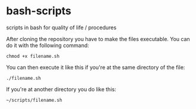 # bash-scripts
scripts in bash for quality of life / procedures

After cloning the repository you have to make the files executable. You can do it with the following command:
```
chmod +x filename.sh
```
You can then execute it like this if you're at the same directory of the file:
```
./filename.sh
```
If you're at another directory you do like this:
```
~/scripts/filename.sh
```
